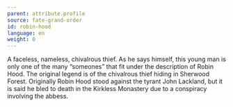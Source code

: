 ```yaml
---
parent: attribute.profile
source: fate-grand-order
id: robin-hood
language: en
weight: 0
---
```


A faceless, nameless, chivalrous thief.
As he says himself, this young man is only one of the many “someones” that fit under the description of Robin Hood. 
The original legend is of the chivalrous thief hiding in Sherwood Forest.
Originally Robin Hood stood against the tyrant John Lackland, but it is said he bled to death in the Kirkless Monastery due to a conspiracy involving the abbess.
